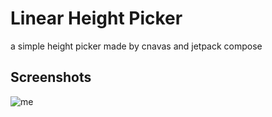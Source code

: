 # Linear Height Picker

a simple height picker made by cnavas and jetpack compose


## Screenshots

![me](https://github.com/Mohsenabn78/LinearHeightPicker/blob/main/Res/ezgif.com-gif-maker.gif)
